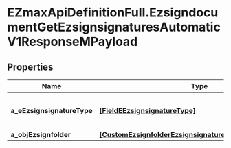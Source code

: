 # EZmaxApiDefinitionFull.EzsigndocumentGetEzsignsignaturesAutomaticV1ResponseMPayload

## Properties

Name | Type | Description | Notes
------------ | ------------- | ------------- | -------------
**a_eEzsignsignatureType** | [**[FieldEEzsignsignatureType]**](FieldEEzsignsignatureType.md) | All eEzsignsignatureType contained in the response | 
**a_objEzsignfolder** | [**[CustomEzsignfolderEzsignsignaturesAutomaticResponse]**](CustomEzsignfolderEzsignsignaturesAutomaticResponse.md) |  | 



